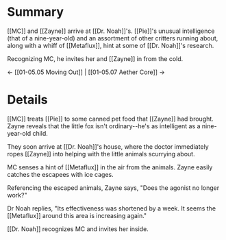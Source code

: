 # Summary
[[MC]] and [[Zayne]] arrive at [[Dr. Noah]]'s. [[Pie]]'s unusual intelligence (that of a nine-year-old) and an assortment of other critters running about, along with a whiff of [[Metaflux]], hint at some of [[Dr. Noah]]'s research.

Recognizing MC, he invites her and [[Zayne]] in from the cold.

← [[01-05.05 Moving Out]] | [[01-05.07 Aether Core]] →

# Details
[[MC]] treats [[Pie]] to some canned pet food that [[Zayne]] had brought. Zayne reveals that the little fox isn't ordinary--he's as intelligent as a nine-year-old child.

They soon arrive at [[Dr. Noah]]'s house, where the doctor immediately ropes [[Zayne]] into helping with the little animals scurrying about.

MC senses a hint of [[Metaflux]] in the air from the animals. Zayne easily catches the escapees with ice cages.

Referencing the escaped animals, Zayne says, "Does the agonist no longer work?"

Dr Noah replies, "Its effectiveness was shortened by a week. It seems the [[Metaflux]] around this area is increasing again."

[[Dr. Noah]] recognizes MC and invites her inside.